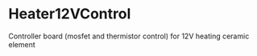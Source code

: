 # Heater12VControl
Controller board (mosfet and thermistor control) for 12V heating ceramic element
